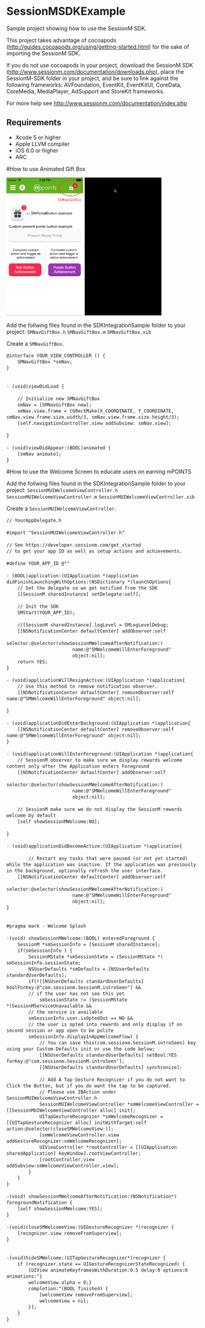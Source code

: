 SessionMSDKExample
==================
Sample project showing how to use the SessionM SDK. 

This project takes advantage of cocoapods (http://guides.cocoapods.org/using/getting-started.html) for the sake of importing the SessionM SDK.

If you do not use cocoapods in your project, download the SessionM SDK (http://www.sessionm.com/documentation/downloads.php), place the SessionM-SDK folder in your project, and be sure to link against the following frameworks: AVFoundation, EventKit, EventKitUI, CoreData, CoreMedia, MediaPlayer, AdSupport and StoreKit frameworks.

For more help see http://www.sessionm.com/documentation/index.php

## Requirements
* Xcode 5 or higher
* Apple LLVM compiler
* iOS 6.0 or higher
* ARC

#How to use Animated Gift Box

<img src="https://github.com/sessionm/ios-objectivec-sdk-example/raw/master/SMNavGiftBox.png" alt="SMNavGiftBox Screenshot" width="200" height="359" />
<img src="https://github.com/sessionm/ios-objectivec-sdk-example/raw/master/SMNavGiftBox.gif" alt="SMNavGiftBox Anima" width="200" height="359" />

Add the follwing files found in the SDKIntegrationSample folder to your project:
 	`SMNavGiftBox.h`
 	`SMNavGiftBox.m`
 	`SMNavGiftBox.xib`

Create a `SMNavGiftBox`.

	@interface YOUR_VIEW_CONTROLLER () {
		SMNavGiftBox *smNav;
	}	
	
	
	- (void)viewDidLoad {
		
		// Initialize new SMNavGiftBox
		smNav = [SMNavGiftBox new];
		smNav.view.frame = CGRectMake(X_COORDINATE, Y_COORDINATE, smNav.view.frame.size.width/3, smNav.view.frame.size.height/3);
		[self.navigationController.view addSubview: smNav.view];

	}

	- (void)viewDidAppear:(BOOL)animated {
		[smNav animate];
	}	

#How to use the Welcome Screen to educate users on earning mPOINTS

Add the follwing files found in the SDKIntegrationSample folder to your project:
 	`SessionMUIWelcomeViewController.h`
 	`SessionMUIWelcomeViewController.m`
 	`SessionMUIWelcomeViewController.xib`

Create a `SessionMUIWelcomeViewController`.
	
	// YourAppDelegate.h
	
	#import "SessionMUIWelcomeViewController.h"

	// See https://developer.sessionm.com/get_started
	// to get your app ID as well as setup actions and achievements.
	
	#define YOUR_APP_ID @""
	
	- (BOOL)application:(UIApplication *)application didFinishLaunchingWithOptions:(NSDictionary *)launchOptions{
		// Set the delegate so we get notified from the SDK
		[[SessionM sharedInstance] setDelegate:self];
		
		// Init the SDK
		SMStart(YOUR_APP_ID);

		//[SessionM sharedInstance].logLevel = SMLogLevelDebug;
		[[NSNotificationCenter defaultCenter] addObserver:self
							selector:@selector(showSessionMWelcomeAfterNotification:)
							name:@"SMWelcomeWillEnterForeground"
							object:nil];
		return YES;
	}

	- (void)applicationWillResignActive:(UIApplication *)application{
		// Use this method to remove notification observer.
		[[NSNotificationCenter defaultCenter] removeObserver:self name:@"SMWelcomeWillEnterForeground" object:nil];

	}

	- (void)applicationDidEnterBackground:(UIApplication *)application{
		[[NSNotificationCenter defaultCenter] removeObserver:self name:@"SMWelcomeWillEnterForeground" object:nil];
	}

	- (void)applicationWillEnterForeground:(UIApplication *)application{
		// SessionM observer to make sure we display rewards welcome content only after the Application enters Foreground 
		[[NSNotificationCenter defaultCenter] addObserver:self
							selector:@selector(showSessionMWelcomeAfterNotification:)
							name:@"SMWelcomeWillEnterForeground"
							object:nil];
    		
		// SessionM make sure we do not display the SessionM rewards welcome by default
		[self showSessionMWelcome:NO];

	}

	- (void)applicationDidBecomeActive:(UIApplication *)application{

    		// Restart any tasks that were paused (or not yet started) while the application was inactive. If the application was previously in the background, optionally refresh the user interface.
		[[NSNotificationCenter defaultCenter] addObserver:self
							selector:@selector(showSessionMWelcomeAfterNotification:)
							name:@"SMWelcomeWillEnterForeground"
							object:nil];
	}


	#pragma mark - Welcome Splash

	-(void) showSessionMWelcome:(BOOL) enteredForeground {
		SessionM *smSessionInfo = [SessionM sharedInstance];
		if(smSessionInfo ) {
			SessionMState *smSessionState = (SessionMState *) smSessionInfo.sessionState;
			NSUserDefaults *smDefaults = [NSUserDefaults standardUserDefaults];
			if(![[NSUserDefaults standardUserDefaults] boolForKey:@"com.sessionm.SessionM.introSeen"] &&   
			// if the user has not see this yet
           		smSessionState != (SessionMState *)SessionMServiceUnavailable &&
			// the service is available 
			smSessionInfo.user.isOptedOut == NO && 
			// the user is opted into rewards and only display if on second session or app open to be polite
			smSessionInfo.displayInAppWelcomeFlow) {
				// You can save this(com.sessionm.SessionM.introSeen) key using your Custom Defaults init or use the code below;
				[[NSUserDefaults standardUserDefaults] setBool:YES forKey:@"com.sessionm.SessionM.introSeen"];
				[[NSUserDefaults standardUserDefaults] synchronize]; 
			
				// Add A Tap Gesture Recognizer if you do not want to Click the Button, but if you do want the tap to be captured.
				// Please use IBAction under SessionMUIWelcomeViewController.h
				SessionMUIWelcomeViewController *smWelcomeViewController = [[SessionMUIWelcomeViewController alloc] init];
				UITapGestureRecognizer *smWelcomeRecognizer = [[UITapGestureRecognizer alloc] initWithTarget:self action:@selector(closeSMWelcomeView:)];
				[smWelcomeViewController.view addGestureRecognizer:smWelcomeRecognizer];
				UIViewController *rootController = [[UIApplication sharedApplication] keyWindow].rootViewController;
				[rootController.view addSubview:smWelcomeViewController.view];
			}
		}
	}

	-(void) showSessionMWelcomeAfterNotification:(NSNotification*) foregroundNotification {
		[self showSessionMWelcome:YES];
	}

	-(void)closeSMWelcomeView:(UIGestureRecognizer *)recognizer {
		[recognizer.view removeFromSuperview];
	}


	-(void)hideSMWelcome:(UITapGestureRecognizer*)recognizer {
		if (recognizer.state == UIGestureRecognizerStateRecognized) {
			[UIView animateKeyframesWithDuration:0.5 delay:0 options:0 animations:^{
			welcomeView.alpha = 0;}
			completion:^(BOOL finished) {
				[welcomeView removeFromSuperview];
				welcomeView = nil;
			}];
		}
	}

